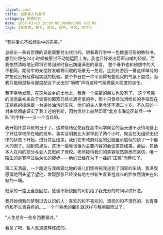 ```yaml
---
layout: post 
title: 孤家寡人的春节
category: 黑铁时代
date: 2007-03-03 20:00:00.000000000 +08:00
tags: [文青体, 春节, 聚会, 高中, 怀念, 同学]
---
```


“有些事总不如想象中的完美。”

总结出一条有哲理的话是需要付出代价的。眼看着行李中一包数量可观的教科书，想到它将在24小时候被原封不动地运回上海，我也只好发出两声自嘲的轻叹。而我依然清晰地记得将它带回来时自己踌躇满志的豪言。
整个春节也和预想中的大不相同。期待中的亲朋好友嘘寒问暖的场景无一兑现，连到处游历一番这样单纯的梦想也没有经得起实践的检验。整个节日在一种平淡得有些孤寂的气氛下度过，而我只能用鼠标与键盘配合下发出的“嘀嗒”声将这种气氛做最大程度的淡化。

我不幸地发现，在这片故乡的土地上，我连一个亲密的朋友也没有了。 这个可怖的消息最初来自于堂哥的那双已经长满老茧的手，那十只曾经光滑修长的手指现在正熟练的操纵着一台遍体油污的车床，他们的主人至今还不满二十岁。不久前的一封来信彻底证实了我上述的判断，因为信封上赫然印着“北京市海淀区新兵一中队”的字样——又一个当兵的。

我开始怀念以前的日子了。这种情绪促使我在高中同学聚会的当天迫不及待地登上了开往学校所在地的班车，事实证明我比大家早到了两个小时。聚会在无组织无纪律的状态下开始、进行并且结束，我们在市政府对面的公园里示威似的绕了一个偌大的圈子。回到原点后，这场一撮堆谈话为主要内容的会议宣告结束。会后，包括本人在内的部分与会人员慰问了母校。老师接待我们的笑容依然熟悉而亲切，唯一陌生的是寒暄过后匆忙的脚步——他们已经在为下一茬的“庄稼”而奔忙了。

第二天清晨，一个路途与我南辕北辙的哥儿们坚持把我送到了回家的车站，我满腹感慨地回头望了望他，发现那张已经没有地方供新生青春痘成长的脸依然消失在出站的一端。

归家的一路上全是回忆。感谢不断绕圈的司机给了我充分的时间以供怀念。

我开始频繁的梦到过去认识的人：喜欢的和不喜欢的，漂亮的和不漂亮的，长青春痘和不长青春痘的……一个个熟悉的面孔就这样与我擦肩而过了。

“人生总有一些东西要错过。”

看见了吧，哲人就是这样炼成的。

